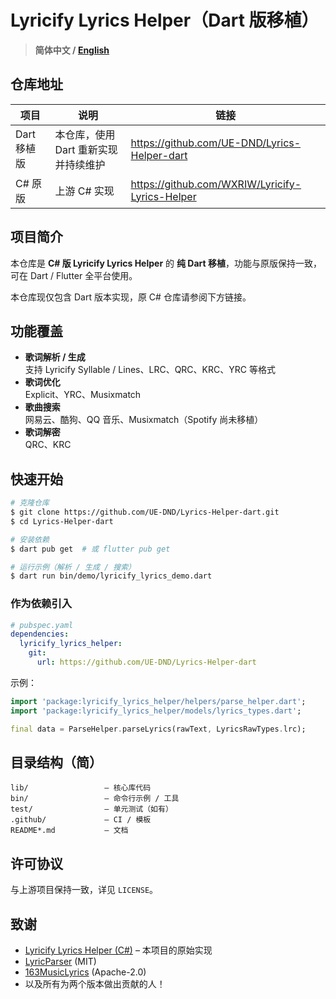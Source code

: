 # Lyricify Lyrics Helper（Dart 版移植）

> **简体中文 / [English](README.md)**

## 仓库地址
| 项目 | 说明 | 链接 |
|------|------|------|
| Dart 移植版 | 本仓库，使用 Dart 重新实现并持续维护 | https://github.com/UE-DND/Lyrics-Helper-dart |
| C# 原版 | 上游 C# 实现 | https://github.com/WXRIW/Lyricify-Lyrics-Helper |

## 项目简介
本仓库是 **C# 版 Lyricify Lyrics Helper** 的 **纯 Dart 移植**，功能与原版保持一致，
可在 Dart / Flutter 全平台使用。

本仓库现仅包含 Dart 版本实现，原 C# 仓库请参阅下方链接。

## 功能覆盖
- **歌词解析 / 生成**  
  支持 Lyricify Syllable / Lines、LRC、QRC、KRC、YRC 等格式
- **歌词优化**  
  Explicit、YRC、Musixmatch
- **歌曲搜索**  
  网易云、酷狗、QQ 音乐、Musixmatch（Spotify 尚未移植）
- **歌词解密**  
  QRC、KRC

## 快速开始
```bash
# 克隆仓库
$ git clone https://github.com/UE-DND/Lyrics-Helper-dart.git
$ cd Lyrics-Helper-dart

# 安装依赖
$ dart pub get  # 或 flutter pub get

# 运行示例（解析 / 生成 / 搜索）
$ dart run bin/demo/lyricify_lyrics_demo.dart
```

### 作为依赖引入
```yaml
# pubspec.yaml
dependencies:
  lyricify_lyrics_helper:
    git:
      url: https://github.com/UE-DND/Lyrics-Helper-dart
```
示例：
```dart
import 'package:lyricify_lyrics_helper/helpers/parse_helper.dart';
import 'package:lyricify_lyrics_helper/models/lyrics_types.dart';

final data = ParseHelper.parseLyrics(rawText, LyricsRawTypes.lrc);
```

## 目录结构（简）
```
lib/                 – 核心库代码
bin/                 – 命令行示例 / 工具
test/                – 单元测试（如有）
.github/             – CI / 模板
README*.md           – 文档
```

## 许可协议
与上游项目保持一致，详见 `LICENSE`。

## 致谢
* [Lyricify Lyrics Helper (C#)](https://github.com/WXRIW/Lyricify-Lyrics-Helper) – 本项目的原始实现
* [LyricParser](https://github.com/HyPlayer/LyricParser) (MIT)
* [163MusicLyrics](https://github.com/jitwxs/163MusicLyrics) (Apache-2.0)
* 以及所有为两个版本做出贡献的人！ 